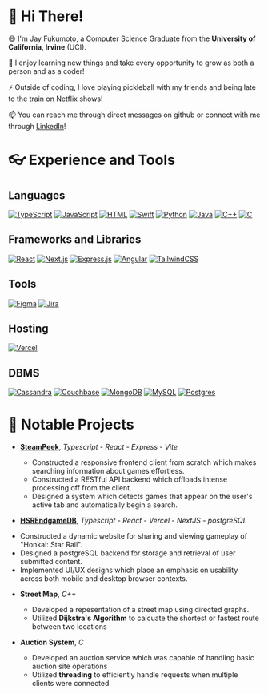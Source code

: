 # 👋 Hi There!
😄 I'm Jay Fukumoto, a Computer Science Graduate from the **University of California, Irvine** (UCI). 

📖 I enjoy learning new things and take every opportunity to grow as both a person and as a coder!

⚡ Outside of coding, I love playing pickleball with my friends and being late to the train on Netflix shows!

📫 You can reach me through direct messages on github or connect with me through [LinkedIn](https://www.linkedin.com/in/jay-fukumoto/)!

# 👓 Experience and Tools
## Languages
[![TypeScript](https://img.shields.io/badge/TypeScript-3178C6?logo=typescript&logoColor=fff)](#)
[![JavaScript](https://img.shields.io/badge/JavaScript-F7DF1E?logo=javascript&logoColor=000)](#)
[![HTML](https://img.shields.io/badge/HTML-%23E34F26.svg?logo=html5&logoColor=white)](#)
[![Swift](https://img.shields.io/badge/Swift-F54A2A?logo=swift&logoColor=white)](#)
[![Python](https://img.shields.io/badge/Python-3776AB?logo=python&logoColor=fff)](#)
[![Java](https://img.shields.io/badge/Java-%23ED8B00.svg?logo=openjdk&logoColor=white)](#)
[![C++](https://img.shields.io/badge/C++-%2300599C.svg?logo=c%2B%2B&logoColor=white)](#)
[![C](https://img.shields.io/badge/C-00599C?logo=c&logoColor=white)](#)

## Frameworks and Libraries
[![React](https://img.shields.io/badge/React-%2320232a.svg?logo=react&logoColor=%2361DAFB)](#)
[![Next.js](https://img.shields.io/badge/Next.js-black?logo=next.js&logoColor=white)](#)
[![Express.js](https://img.shields.io/badge/Express.js-%23404d59.svg?logo=express&logoColor=%2361DAFB)](#)
[![Angular](https://img.shields.io/badge/Angular-%23DD0031.svg?logo=angular&logoColor=white)](#)
[![TailwindCSS](https://img.shields.io/badge/Tailwind%20CSS-%2338B2AC.svg?logo=tailwind-css&logoColor=white)](#)

## Tools
[![Figma](https://img.shields.io/badge/Figma-F24E1E?logo=figma&logoColor=white)](#)
[![Jira](https://img.shields.io/badge/Jira-0052CC?logo=jira&logoColor=fff)](#)

## Hosting
[![Vercel](https://img.shields.io/badge/Vercel-%23000000.svg?logo=vercel&logoColor=white)](#)

## DBMS
[![Cassandra](https://img.shields.io/badge/Cassandra-%231287B1.svg?logo=apache-cassandra&logoColor=white)](#)
[![Couchbase](https://img.shields.io/badge/Couchbase-EA2328?logo=couchbase&logoColor=white)](#)
[![MongoDB](https://img.shields.io/badge/MongoDB-%234ea94b.svg?logo=mongodb&logoColor=white)](#)
[![MySQL](https://img.shields.io/badge/MySQL-4479A1?logo=mysql&logoColor=fff)](#)
[![Postgres](https://img.shields.io/badge/Postgres-%23316192.svg?logo=postgresql&logoColor=white)](#)


# 🥇 Notable Projects


* [**SteamPeek**](https://github.com/jayfuku/SteamPeek-Public), *Typescript* - *React* - *Express* - *Vite*
  - Constructed a responsive frontend client from scratch which makes searching information about games effortless.
  - Constructed a RESTful API backend which offloads intense processing off from the client.
  - Designed a system which detects games that appear on the user's active tab and automatically begin a search.

* [**HSREndgameDB**](https://hsr-endgame-db.vercel.app/), *Typescript* - *React* - *Vercel* - *NextJS* - *postgreSQL*
 - Constructed a dynamic website for sharing and viewing gameplay of "Honkai: Star Rail".
 - Designed a postgreSQL backend for storage and retrieval of user submitted content.
 - Implemented UI/UX designs which place an emphasis on usability across both mobile and desktop browser contexts.

* **Street Map**, *C++*
  - Developed a repesentation of a street map using directed graphs.
  - Utilized **Dijkstra's Algorithm** to calcuate the shortest or fastest route between two locations

* **Auction System**, *C*
  - Developed an auction service which was capable of handling basic auction site operations
  - Utilized **threading** to efficiently handle requests when multiple clients were connected
<!---
jayfuku/jayfuku is a ✨ special ✨ repository because its `README.md` (this file) appears on your GitHub profile.
You can click the Preview link to take a look at your changes.
--->
